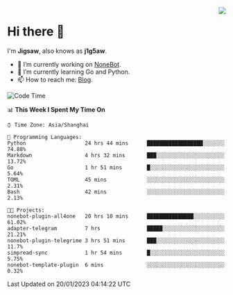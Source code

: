 <a href="#">
  <img align="right" src="https://github-readme-stats.vercel.app/api?username=j1g5awi&count_private=true&show_icons=true&title_color=80070B&text_color=B3B3B3&bg_color=212121&icon_color=80070B" />
</a>

# Hi there 👋

I'm **Jigsaw**, also knows as **j1g5aw**.

- 🔭 I’m currently working on [NoneBot](https://github.com/nonebot).
- 🌱 I’m currently learning Go and Python.
- 📫 How to reach me: [Blog](https://blog.maddestroyer.xyz/).

<!--START_SECTION:waka-->
![Code Time](http://img.shields.io/badge/Code%20Time-988%20hrs%2057%20mins-blue)

📊 **This Week I Spent My Time On** 

```text
⌚︎ Time Zone: Asia/Shanghai

💬 Programming Languages: 
Python                   24 hrs 44 mins      ██████████████████░░░░░░░   74.88% 
Markdown                 4 hrs 32 mins       ███░░░░░░░░░░░░░░░░░░░░░░   13.72% 
Go                       1 hr 51 mins        █░░░░░░░░░░░░░░░░░░░░░░░░   5.64% 
TOML                     45 mins             ░░░░░░░░░░░░░░░░░░░░░░░░░   2.31% 
Bash                     42 mins             ░░░░░░░░░░░░░░░░░░░░░░░░░   2.13%

🐱‍💻 Projects: 
nonebot-plugin-all4one   20 hrs 10 mins      ███████████████░░░░░░░░░░   61.02% 
adapter-telegram         7 hrs               █████░░░░░░░░░░░░░░░░░░░░   21.21% 
nonebot-plugin-telegrime 3 hrs 51 mins       ███░░░░░░░░░░░░░░░░░░░░░░   11.7% 
simpread-sync            1 hr 54 mins        █░░░░░░░░░░░░░░░░░░░░░░░░   5.75% 
nonebot-template-plugin  6 mins              ░░░░░░░░░░░░░░░░░░░░░░░░░   0.32%

```


 Last Updated on 20/01/2023 04:14:22 UTC
<!--END_SECTION:waka-->
